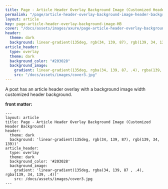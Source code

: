 ```yaml
---
title: Page - Article Header Overlay Background Image (Customized Header Background)
permalink: "/page/article-header-overlay-background-image-header-background.html"
layout: article
key: page-article-header-overlay-background-image-HB
cover: "/docs/assets/images/axure/page-article-header-overlay-background-image-header-background.jpg"
header:
  theme: dark
  background: linear-gradient(135deg, rgb(34, 139, 87), rgb(139, 34, 139))
article_header:
  type: overlay
  theme: dark
  background_color: "#203028"
  background_image:
    gradient: linear-gradient(135deg, rgba(34, 139, 87, .4), rgba(139, 34, 139, .4))
    src: "/docs/assets/images/cover3.jpg"
---
```


A post has an article header overlay with a background image width customized header background.

<!--more-->

<style>
  .page__header .header__brand path {
    fill: rgba(255, 255, 255, .95);
  }
</style>

**front matter:**

    ---
    layout: article
    title: Page - Article Header Overlay Background Image (Customized Header Background)
    header:
      theme: dark
      background: 'linear-gradient(135deg, rgb(34, 139, 87), rgb(139, 34, 139))'
    article_header:
      type: overlay
      theme: dark
      background_color: '#203028'
      background_image:
        gradient: 'linear-gradient(135deg, rgba(34, 139, 87 , .4), rgba(139, 34, 139, .4))'
        src: /docs/assets/images/cover3.jpg
    ---
